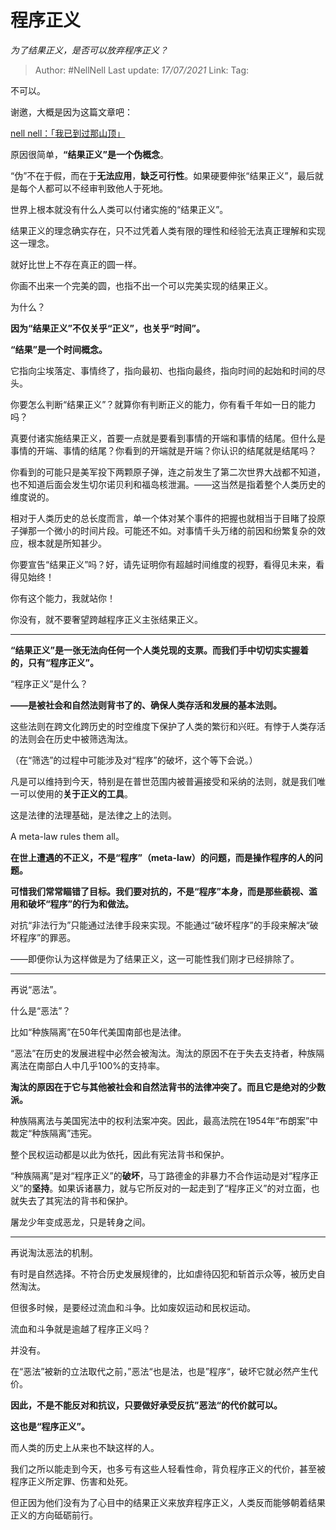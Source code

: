 # 程序正义
*为了结果正义，是否可以放弃程序正义？*

> Author: #NellNell
> Last update: *17/07/2021*
> Link:
> Tag:

不可以。

谢邀，大概是因为这篇文章吧：

[nell nell：「我已到过那山顶」](https://zhuanlan.zhihu.com/p/362507521)

原因很简单，**“结果正义”是一个伪概念**。

“伪”不在于假，而在于**无法应用**，**缺乏可行性**。如果硬要伸张“结果正义”，最后就是每个人都可以不经审判致他人于死地。

世界上根本就没有什么人类可以付诸实施的“结果正义”。

结果正义的理念确实存在，只不过凭着人类有限的理性和经验无法真正理解和实现这一理念。

就好比世上不存在真正的圆一样。

你画不出来一个完美的圆，也指不出一个可以完美实现的结果正义。

为什么？

**因为“结果正义”不仅关乎“正义”，也关乎“时间”。**

**“结果”是一个时间概念。**

它指向尘埃落定、事情终了，指向最初、也指向最终，指向时间的起始和时间的尽头。

你要怎么判断“结果正义”？就算你有判断正义的能力，你有看千年如一日的能力吗？

真要付诸实施结果正义，首要一点就是要看到事情的开端和事情的结尾。但什么是事情的开端、事情的结尾？你看到的开端就是开端？你认识的结尾就是结尾吗？

你看到的可能只是美军投下两颗原子弹，连之前发生了第二次世界大战都不知道，也不知道后面会发生切尔诺贝利和福岛核泄漏。——这当然是指着整个人类历史的维度说的。

相对于人类历史的总长度而言，单一个体对某个事件的把握也就相当于目睹了投原子弹那一个微小的时间片段。可能还不如。对事情千头万绪的前因和纷繁复杂的效应，根本就是所知甚少。

你要宣告“结果正义”吗？好，请先证明你有超越时间维度的视野，看得见未来，看得见始终！

你有这个能力，我就站你！

你没有，就不要奢望跨越程序正义主张结果正义。

---

**“结果正义”是一张无法向任何一个人类兑现的支票。而我们手中切切实实握着的，只有“程序正义”。**

“程序正义”是什么？

**——是被社会和自然法则背书了的、确保人类存活和发展的基本法则。**

这些法则在跨文化跨历史的时空维度下保护了人类的繁衍和兴旺。有悖于人类存活的法则会在历史中被筛选淘汰。

（在“筛选”的过程中可能涉及对“程序”的破坏，这个等下会说。）

凡是可以维持到今天，特别是在普世范围内被普遍接受和采纳的法则，就是我们唯一可以使用的**关于正义的工具**。

这是法律的法理基础，是法律之上的法则。

A meta-law rules them all。

**在世上遭遇的不正义，不是“程序”（meta-law）的问题，而是操作程序的人的问题。**

**可惜我们常常瞄错了目标。我们要对抗的，不是“程序”本身，而是那些藐视、滥用和破坏“程序”的行为和做法。**

对抗“非法行为”只能通过法律手段来实现。不能通过“破坏程序”的手段来解决“破坏程序”的罪恶。

——即便你认为这样做是为了结果正义，这一可能性我们刚才已经排除了。

---

再说“恶法”。

什么是“恶法”？

比如“种族隔离”在50年代美国南部也是法律。

“恶法”在历史的发展进程中必然会被淘汰。淘汰的原因不在于失去支持者，种族隔离法在南部白人中几乎100%的支持率。

**淘汰的原因在于它与其他被社会和自然法背书的法律冲突了。而且它是绝对的少数派。**

种族隔离法与美国宪法中的权利法案冲突。因此，最高法院在1954年“布朗案”中裁定“种族隔离”违宪。

整个民权运动都是以此为依托，因此有宪法背书和保护。

“种族隔离”是对“程序正义”的**破坏**，马丁路德金的非暴力不合作运动是对“程序正义”的**坚持**。如果诉诸暴力，就与它所反对的一起走到了“程序正义”的对立面，也就失去了其宪法的背书和保护。

屠龙少年变成恶龙，只是转身之间。

---

再说淘汰恶法的机制。

有时是自然选择。不符合历史发展规律的，比如虐待囚犯和斩首示众等，被历史自然淘汰。

但很多时候，是要经过流血和斗争。比如废奴运动和民权运动。

流血和斗争就是逾越了程序正义吗？

并没有。

在“恶法”被新的立法取代之前，”恶法“也是法，也是”程序“，破坏它就必然产生代价。

**因此，不是不能反对和抗议，只要做好承受反抗”恶法“的代价就可以。**

**这也是“程序正义”。**

而人类的历史上从来也不缺这样的人。

我们之所以能走到今天，也多亏有这些人轻看性命，背负程序正义的代价，甚至被程序正义所定罪、伤害和处死。

但正因为他们没有为了心目中的结果正义来放弃程序正义，人类反而能够朝着结果正义的方向砥砺前行。
